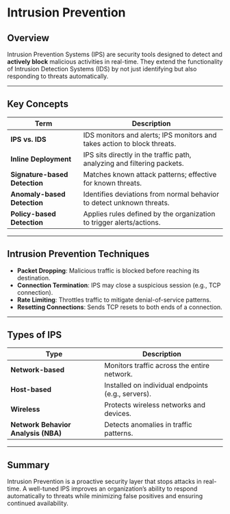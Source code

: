 # Intrusion Prevention

## Overview

Intrusion Prevention Systems (IPS) are security tools designed to detect and **actively block** malicious activities in real-time. They extend the functionality of Intrusion Detection Systems (IDS) by not just identifying but also responding to threats automatically.

---

## Key Concepts

| Term                         | Description                                                                 |
|-----------------------------|-----------------------------------------------------------------------------|
| **IPS vs. IDS**             | IDS monitors and alerts; IPS monitors and takes action to block threats.   |
| **Inline Deployment**       | IPS sits directly in the traffic path, analyzing and filtering packets.    |
| **Signature-based Detection** | Matches known attack patterns; effective for known threats.                |
| **Anomaly-based Detection** | Identifies deviations from normal behavior to detect unknown threats.     |
| **Policy-based Detection**  | Applies rules defined by the organization to trigger alerts/actions.       |

---

## Intrusion Prevention Techniques

- **Packet Dropping**: Malicious traffic is blocked before reaching its destination.
- **Connection Termination**: IPS may close a suspicious session (e.g., TCP connection).
- **Rate Limiting**: Throttles traffic to mitigate denial-of-service patterns.
- **Resetting Connections**: Sends TCP resets to both ends of a connection.

---

## Types of IPS

| Type            | Description                                         |
|-----------------|-----------------------------------------------------|
| **Network-based** | Monitors traffic across the entire network.        |
| **Host-based**   | Installed on individual endpoints (e.g., servers).  |
| **Wireless**     | Protects wireless networks and devices.            |
| **Network Behavior Analysis (NBA)** | Detects anomalies in traffic patterns. |

---

## Summary

Intrusion Prevention is a proactive security layer that stops attacks in real-time. A well-tuned IPS improves an organization’s ability to respond automatically to threats while minimizing false positives and ensuring continued availability.
